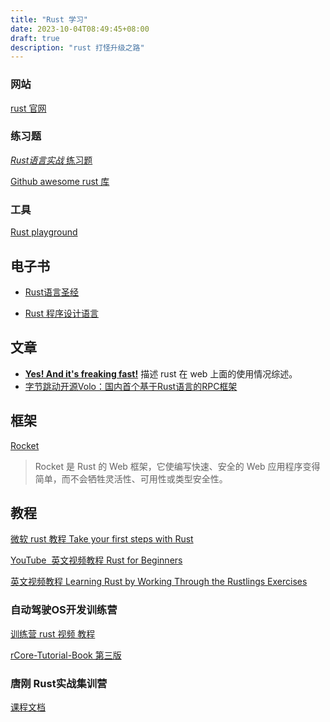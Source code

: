 ```yaml
---
title: "Rust 学习"
date: 2023-10-04T08:49:45+08:00
draft: true
description: "rust 打怪升级之路"
---
```


<!--more-->

###   网站

[rust 官网](https://www.rust-lang.org/)

### 练习题

[*Rust语言实战* 练习题](https://github.com/sunface/rust-by-practice/blob/master/zh-CN/src/why-exercise.md)

[Github awesome rust 库](https://github.com/rust-unofficial/awesome-rust)

### 工具

[Rust playground](https://play.rust-lang.org/?version=stable&mode=debug&edition=2021)

## 电子书

* [Rust语言圣经](https://course.rs/about-book.html)

* [Rust 程序设计语言](https://kaisery.github.io/trpl-zh-cn/title-page.html#rust-程序设计语言)

## 文章

* [**Yes! And it's freaking fast!**](https://www.arewewebyet.org/) 描述 rust 在 web 上面的使用情况综述。
* [字节跳动开源Volo：国内首个基于Rust语言的RPC框架](https://mp.weixin.qq.com/s/UioQazQGDME3a0Ej4W0OTg)

## 框架

[Rocket](https://rocket.rs/v0.5-rc/guide/)

> Rocket 是 Rust 的 Web 框架，它使编写快速、安全的 Web 应用程序变得简单，而不会牺牲灵活性、可用性或类型安全性。

## 教程

[微软 rust 教程 Take your first steps with Rust](https://learn.microsoft.com/en-us/training/paths/rust-first-steps/)

[YouTube  英文视频教程 Rust for Beginners](https://www.youtube.com/playlist?list=PLlrxD0HtieHjbTjrchBwOVks_sr8EVW1x)

[英文视频教程 Learning Rust by Working Through the Rustlings Exercises](https://egghead.io/courses/learning-rust-by-solving-the-rustlings-exercises-a722)



### 自动驾驶OS开发训练营

[训练营 rust 视频 教程](https://cicvedu.com/course/101)

[rCore-Tutorial-Book 第三版](https://rcore-os.cn/rCore-Tutorial-Book-v3/index.html)



### 唐刚 Rust实战集训营

[课程文档](https://www.yuque.com/fenbushishiyanshi/dnvgnq)
